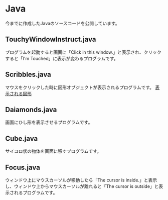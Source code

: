 # Java
今までに作成したJavaのソースコードを公開しています。
## TouchyWindowInstruct.java
プログラムを起動すると画面に「Click in this window.」と表示され、クリックすると「I'm Touched」に表示が変わるプログラムです。

## Scribbles.java
マウスをクリックした時に図形オブジェクトが表示されるプログラムです。
[表示される図形](ScriblePicture.JPG "表示される図形")

## Daiamonds.java
画面にひし形を表示させるプログラムです。

## Cube.java
サイコロ状の物体を画面に移すプログラムです。

## Focus.java
ウィンドウ上にマウスカーソルが移動したら「The cursor is inside.」と表示し、ウィンドウ上からマウスカーソルが離れると「The cursor is outside」と表示されるプログラムです。
